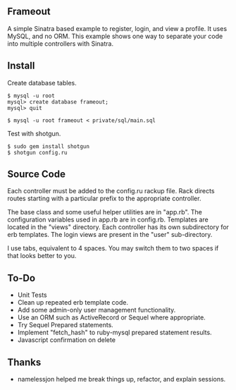 Frameout
--------

A simple Sinatra based example to register, login, and view a profile. It uses MySQL, and no ORM. This example shows one way to separate your code into multiple controllers with Sinatra.

Install
-------

Create database tables.

	$ mysql -u root
	mysql> create database frameout;
	mysql> quit
	
	$ mysql -u root frameout < private/sql/main.sql

Test with shotgun.

	$ sudo gem install shotgun
	$ shotgun config.ru

Source Code
-----------

Each controller must be added to the config.ru rackup file. Rack directs routes starting with a particular prefix to the appropriate controller. 

The base class and some useful helper utilities are in "app.rb". The configuration variables used in app.rb are in config.rb. Templates are located in the "views" directory. Each controller has its own subdirectory for erb templates. The login views are present in the "user" sub-directory.

I use tabs, equivalent to 4 spaces. You may switch them to two spaces if that looks better to you.

To-Do
-----

- Unit Tests
- Clean up repeated erb template code.
- Add some admin-only user management functionality.
- Use an ORM such as ActiveRecord or Sequel where appropriate.
- Try Sequel Prepared statements.
- Implement "fetch_hash" to ruby-mysql prepared statement results.
- Javascript confirmation on delete

Thanks
------

- namelessjon helped me break things up, refactor, and explain sessions.

